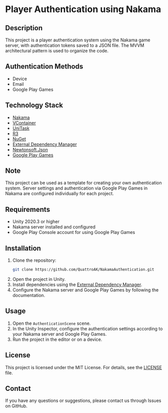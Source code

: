 # Player Authentication using Nakama

## Description

This project is a player authentication system using the Nakama game server, with authentication tokens saved to a JSON file. The MVVM architectural pattern is used to organize the code.

## Authentication Methods

- Device
- Email
- Google Play Games

## Technology Stack

- [Nakama](https://github.com/heroiclabs/nakama-unity)
- [VContainer](https://github.com/hadashiA/VContainer)
- [UniTask](https://github.com/Cysharp/UniTask)
- [R3](https://github.com/Cysharp/R3)
- [NuGet](https://github.com/GlitchEnzo/NuGetForUnity)
- [External Dependency Manager](https://github.com/googlesamples/unity-jar-resolver)
- [Newtonsoft.Json](https://github.com/applejag/Newtonsoft.Json-for-Unity)
- [Google Play Games](https://github.com/playgameservices/play-games-plugin-for-unity)

## Note

This project can be used as a template for creating your own authentication system. Server settings and authentication via Google Play Games in Nakama are configured individually for each project.

## Requirements

- Unity 2020.3 or higher
- Nakama server installed and configured
- Google Play Console account for using Google Play Games

## Installation

1. Clone the repository:
    ```sh
    git clone https://github.com/QuattroAK/NakamaAuthentication.git
    ```
2. Open the project in Unity.
3. Install dependencies using the [External Dependency Manager](https://github.com/googlesamples/unity-jar-resolver).
4. Configure the Nakama server and Google Play Games by following the documentation.

## Usage

1. Open the `AuthenticationScene` scene.
2. In the Unity Inspector, configure the authentication settings according to your Nakama server and Google Play Games.
3. Run the project in the editor or on a device.

## License

This project is licensed under the MIT License. For details, see the [LICENSE](LICENSE) file.

## Contact

If you have any questions or suggestions, please contact us through Issues on GitHub.